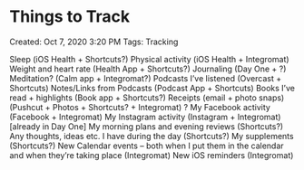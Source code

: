 # Things to Track

Created: Oct 7, 2020 3:20 PM
Tags: Tracking

Sleep (iOS Health + Shortcuts?)
Physical activity (iOS Health + Integromat)
Weight and heart rate (Health App + Shortcuts?)
Journaling (Day One + ?)
Meditation? (Calm app + Integromat?)
Podcasts I’ve listened (Overcast + Shortcuts)
Notes/Links from Podcasts (Podcast App + Shortcuts)
Books I’ve read + highlights (Book app + Shortcuts?)
Receipts (email + photo snaps) (Pushcut + Photos + Shortcuts? + Integromat)
? My Facebook activity (Facebook + Integromat)
My Instagram activity (Instagram + Integromat) [already in Day One]
My morning plans and evening reviews (Shortcuts?)
Any thoughts, ideas etc. I have during the day (Shortcuts?)
My supplements (Shortcuts?)
New Calendar events – both when I put them in the calendar and when they’re taking place (Integromat)
New iOS reminders (Integromat)